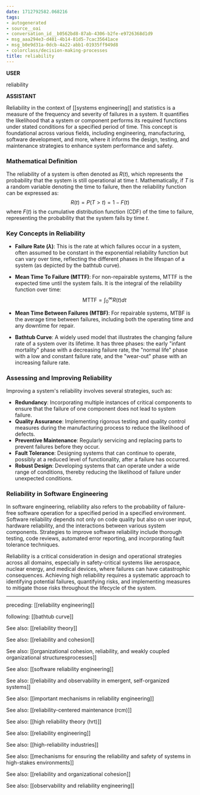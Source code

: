 ```yaml
---
date: 1712792582.068216
tags:
- autogenerated
- source__oai
- conversation_id__b0562bd8-87ab-4306-b2fe-e9726368d1d9
- msg_aaa294e3-d481-4b14-81d5-7cac35641ace
- msg_b0e9d31a-0dcb-4a22-abb1-01935ff949d8
- colorclass/decision-making-processes
title: reliability
---
```


**USER**

reliability


**ASSISTANT**

Reliability in the context of [[systems engineering]] and statistics is a measure of the frequency and severity of failures in a system. It quantifies the likelihood that a system or component performs its required functions under stated conditions for a specified period of time. This concept is foundational across various fields, including engineering, manufacturing, software development, and more, where it informs the design, testing, and maintenance strategies to enhance system performance and safety.

### Mathematical Definition

The reliability of a system is often denoted as $R(t)$, which represents the probability that the system is still operational at time $t$. Mathematically, if $T$ is a random variable denoting the time to failure, then the reliability function can be expressed as:
$$R(t) = P(T > t) = 1 - F(t)$$
where $F(t)$ is the cumulative distribution function (CDF) of the time to failure, representing the probability that the system fails by time $t$.

### Key Concepts in Reliability

- **Failure Rate ($\lambda$)**: This is the rate at which failures occur in a system, often assumed to be constant in the exponential reliability function but can vary over time, reflecting the different phases in the lifespan of a system (as depicted by the bathtub curve).

- **Mean Time To Failure (MTTF)**: For non-repairable systems, MTTF is the expected time until the system fails. It is the integral of the reliability function over time:
$$\text{MTTF} = \int_0^\infty R(t) dt$$

- **Mean Time Between Failures (MTBF)**: For repairable systems, MTBF is the average time between failures, including both the operating time and any downtime for repair.

- **Bathtub Curve**: A widely used model that illustrates the changing failure rate of a system over its lifetime. It has three phases: the early "infant mortality" phase with a decreasing failure rate, the "normal life" phase with a low and constant failure rate, and the "wear-out" phase with an increasing failure rate.

### Assessing and Improving Reliability

Improving a system's reliability involves several strategies, such as:

- **Redundancy**: Incorporating multiple instances of critical components to ensure that the failure of one component does not lead to system failure.
- **Quality Assurance**: Implementing rigorous testing and quality control measures during the manufacturing process to reduce the likelihood of defects.
- **Preventive Maintenance**: Regularly servicing and replacing parts to prevent failures before they occur.
- **Fault Tolerance**: Designing systems that can continue to operate, possibly at a reduced level of functionality, after a failure has occurred.
- **Robust Design**: Developing systems that can operate under a wide range of conditions, thereby reducing the likelihood of failure under unexpected conditions.

### Reliability in Software Engineering

In software engineering, reliability also refers to the probability of failure-free software operation for a specified period in a specified environment. Software reliability depends not only on code quality but also on user input, hardware reliability, and the interactions between various system components. Strategies to improve software reliability include thorough testing, code reviews, automated error reporting, and incorporating fault tolerance techniques.

Reliability is a critical consideration in design and operational strategies across all domains, especially in safety-critical systems like aerospace, nuclear energy, and medical devices, where failures can have catastrophic consequences. Achieving high reliability requires a systematic approach to identifying potential failures, quantifying risks, and implementing measures to mitigate those risks throughout the lifecycle of the system.


---

preceding: [[reliability engineering]]  


following: [[bathtub curve]]

See also: [[reliability theory]]


See also: [[reliability and cohesion]]


See also: [[organizational cohesion, reliability, and weakly coupled organizational structuresprocesses]]


See also: [[software reliability engineering]]


See also: [[reliability and observability in emergent, self-organized systems]]


See also: [[important mechanisms in reliability engineering]]


See also: [[reliability-centered maintenance (rcm)]]


See also: [[high reliability theory (hrt)]]


See also: [[reliability engineering]]


See also: [[high-reliability industries]]


See also: [[mechanisms for ensuring the reliability and safety of systems in high-stakes environments]]


See also: [[reliability and organizational cohesion]]


See also: [[observability and reliability engineering]]
